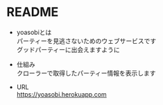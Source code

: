 # README

* yoasobiとは  
パーティーを見逃さないためのウェブサービスです  
グッドパーティーに出会えますように

* 仕組み  
クローラーで取得したパーティー情報を表示します

* URL  
https://yoasobi.herokuapp.com